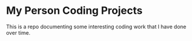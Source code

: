 # My Person Coding Projects

This is a repo documenting some interesting coding work that I have done over time. 




